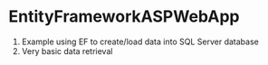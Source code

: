# EntityFrameworkASPWebApp

1. Example using EF to create/load data into SQL Server database
2. Very basic data retrieval
